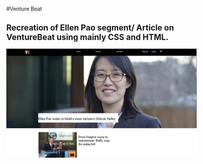 #Venture Beat

## Recreation of Ellen Pao segment/ Article on VentureBeat using mainly CSS and HTML.

![Game Board](image/readme.jpg)
